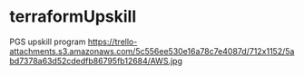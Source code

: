 # terraformUpskill
PGS upskill program
https://trello-attachments.s3.amazonaws.com/5c556ee530e16a78c7e4087d/712x1152/5abd7378a63d52cdedfb86795fb12684/AWS.jpg
